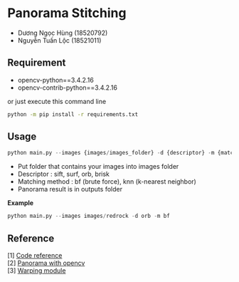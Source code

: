 # Panorama Stitching

- Dương Ngọc Hùng (18520792)
- Nguyễn Tuấn Lộc (18521011)

## Requirement

- opencv-python==3.4.2.16
- opencv-contrib-python==3.4.2.16

or just execute this command line

```bash
python -m pip install -r requirements.txt
```

## Usage

```python
python main.py --images {images/images_folder} -d {descriptor} -m {matching method}
```

- Put folder that contains your images into images folder
- Descriptor : sift, surf, orb, brisk
- Matching method : bf (brute force), knn (k-nearest neighbor)
- Panorama result is in outputs folder

**Example**

```python
python main.py --images images/redrock -d orb -m bf
```

## Reference

[1] [Code reference](https://towardsdatascience.com/image-panorama-stitching-with-opencv-2402bde6b46c)\
[2] [Panorama with opencv](https://www.pyimagesearch.com/2018/12/17/image-stitching-with-opencv-and-python/)\
[3] [Warping module](https://github.com/ndvinh98/Web-App-Panorama/blob/master/stitch.py)
